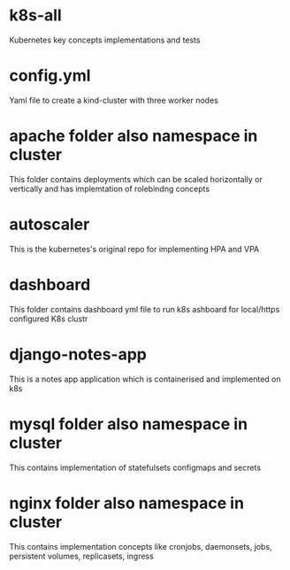 # k8s-all
Kubernetes key concepts implementations and tests
# config.yml
Yaml file to create a kind-cluster with three worker nodes
# apache folder also namespace in cluster
This folder contains deployments which can be scaled horizontally or vertically
and has implemtation of rolebindng concepts
# autoscaler 
This is the kubernetes's original repo for implementing HPA and VPA
# dashboard
This folder contains dashboard yml file to run k8s ashboard for local/https configured K8s clustr
# django-notes-app 
This is a notes app application which is containerised and implemented on k8s
# mysql folder also namespace in cluster
This contains implementation of statefulsets configmaps and secrets
# nginx folder also namespace in cluster
This contains implementation concepts like cronjobs, daemonsets, jobs, persistent volumes, replicasets, ingress
 
